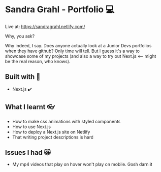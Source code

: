 # Sandra Grahl - Portfolio :computer:

Live at: https://sandragrahl.netlify.com/

Why, you ask?

Why indeed, I say. Does anyone actually look at a Junior Devs portfolios when they have github? Only time will tell.
But I guess it's a way to showcase some of my projects (and also a way to try out Next.js <-- might be the real reason, who knows). 

## Built with :hammer:

- Next.js :heavy_check_mark:

## What I learnt :eyeglasses:

- How to make css animations with styled components 
- How to use Next.js 
- How to deploy a Next.js site on Netlify 
- That writing project descriptions is hard 

## Issues I had :crying_cat_face:

- My mp4 videos that play on hover won't play on mobile. Gosh darn it 
